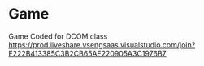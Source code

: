# Game
Game Coded for DCOM class
https://prod.liveshare.vsengsaas.visualstudio.com/join?F222B413385C3B2CB65AF220905A3C1976B7
